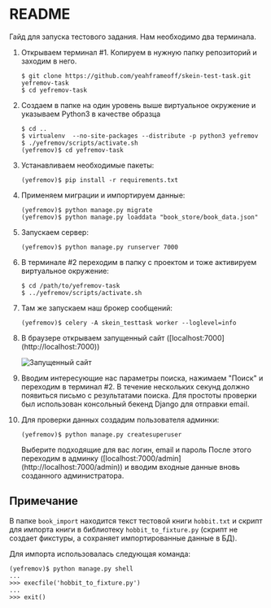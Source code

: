 # README

Гайд для запуска тестового задания. Нам необходимо два терминала.

1.  Открываем терминал #1. Копируем в нужную папку репозиторий и заходим в него.

        $ git clone https://github.com/yeahframeoff/skein-test-task.git yefremov-task
        $ cd yefremov-task

2.  Создаем в папке на один уровень выше виртуальное окружение и указываем Python3 в качестве образца

        $ cd ..
        $ virtualenv  --no-site-packages --distribute -p python3 yefremov
        $ ./yefremov/scripts/activate.sh
        (yefremov)$ cd yefremov-task

3.  Устанавливаем необходимые пакеты:

        (yefremov)$ pip install -r requirements.txt

4.  Применяем миграции и импортируем данные:

        (yefremov)$ python manage.py migrate
        (yefremov)$ python manage.py loaddata "book_store/book_data.json"

5.  Запускаем сервер:

        (yefremov)$ python manage.py runserver 7000

6.  В терминале #2 переходим в папку с проектом и тоже активируем виртуальное окружение:

        $ cd /path/to/yefremov-task
        $ ../yefremov/scripts/activate.sh

7.  Там же запускаем наш брокер сообщений:

        (yefremov)$ celery -A skein_testtask worker --loglevel=info

8.  В браузере открываем запущенный сайт ([localhost:7000] (http://localhost:7000))

    ![Запущенный сайт](http://i.imgur.com/umyPxax.png "Запущенный сайт")

9.  Вводим интересующие нас параметры поиска, нажимаем "Поиск" и переходим в терминал #2. 
В течение нескольких секунд должно появиться письмо с результатами поиска. 
Для простоты проверки был использован консольный бекенд Django для отправки email.

10. Для проверки данных создадим пользователя админки:
        
        (yefremov)$ python manage.py createsuperuser 

    Выберите подходящие для вас логин, email и пароль
    После этого переходим в админку ([localhost:7000/admin] (http://localhost:7000/admin)) и вводим входные данные
    вновь созданного администратора.


## Примечание

В папке `book_import` находится текст тестовой книги `hobbit.txt` и скрипт для импорта книги в библиотеку `hobbit_to_fixture.py` (скрипт не создает фикстуры, а сохраняет импортированные данные в БД).

Для импорта использовалась следующая команда:

    (yefremov)$ python manage.py shell
    ...
    >>> execfile('hobbit_to_fixture.py')
    ...
    >>> exit()
